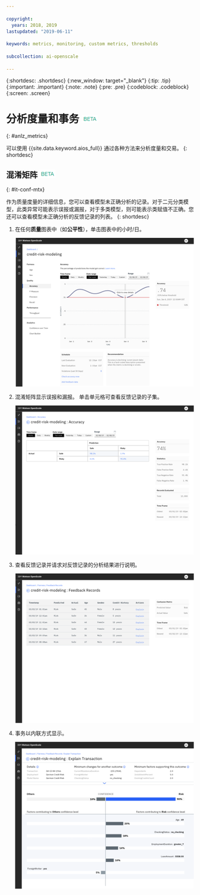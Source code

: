 ```yaml
---

copyright:
  years: 2018, 2019
lastupdated: "2019-06-11"

keywords: metrics, monitoring, custom metrics, thresholds

subcollection: ai-openscale

---
```


{:shortdesc: .shortdesc}
{:new_window: target="_blank"}
{:tip: .tip}
{:important: .important}
{:note: .note}
{:pre: .pre}
{:codeblock: .codeblock}
{:screen: .screen}

# 分析度量和事务 ![beta 标签](images/beta.png)
{: #anlz_metrics}

可以使用 {{site.data.keyword.aios_full}} 通过各种方法来分析度量和交易。
{: shortdesc}

## 混淆矩阵 ![beta 标签](images/beta.png)
{: #it-conf-mtx}

作为质量度量的详细信息，您可以查看模型未正确分析的记录。对于二元分类模型，此类异常可能表示误报或漏报，对于多类模型，则可能表示类赋值不正确。您还可以查看模型未正确分析的反馈记录的列表。
{: shortdesc}

1. 在任何**质量**图表中（如**公平性**），单击图表中的小时/日。
    
    ![事务列表 - 有偏差](images/Confusion_Matrix_040819.004.png)

1. 混淆矩阵显示误报和漏报。 单击单元格可查看反馈记录的子集。

    ![事务列表 - 有偏差](images/Confusion_Matrix_040819.005.png)

1. 查看反馈记录并请求对反馈记录的分析结果进行说明。

    ![事务列表 - 有偏差](images/Confusion_Matrix_040819.006.png)

1. 事务以内联方式显示。

    ![事务列表 - 有偏差](images/Confusion_Matrix_040819.007.png)

